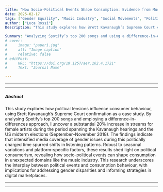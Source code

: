 ```yaml
---
title: "How Socio-Political Events Shape Consumption: Evidence from Music Streaming" 
date: 2025-02-17
tags: ["Gender Equality", "Music Industry", "Social Movements", "Political Consumerism"]
author: ["Luca Rossi"]
Description: "This study explores how Brett Kavanaugh’s Supreme Court confirmation influenced music consumption in the U.S., revealing a notable increase in streams for female artists on Spotify during the politically charged period of September–November 2018."

Summary: "Analyzing Spotify’s top 200 songs and using a difference-in-differences approach, this study uncovers a significant rise in streams for female artists during the Kavanaugh hearings and midterm elections, highlighting the intersection of politics and consumer behavior in digital music consumption."
# cover:
#     image: "paper1.jpg"
#     alt: "Image caption"
#     relative: false
# editPost:
#     URL: "https://doi.org/10.1257/aer.102.4.1721"
#     Text: "Journal Name"

---
```


---

<!-- ##### Download

+ [Paper](https://lrossi95.github.io/papers/paper1/JMP.pdf)
+ [Presentation](https://lrossi95.github.io/papers/paper1/kavanaugh_slides.pdf) -->

---

##### Abstract

This study explores how political tensions influence consumer behaviour, using Brett Kavanaugh’s Supreme Court confirmation as a case study. By analysing Spotify’s top 200 songs and employing a difference-in-differences approach, I uncover a substantial 20% increase in streams for female artists during the period spanning the Kavanaugh hearings and the US midterm elections (September–November 2018). The findings indicate that intensified media coverage of gender issues during this politically charged time spurred shifts in listening patterns. Robust to seasonal variations and platform-specific factors, these results shed light on political consumerism, revealing how socio-political events can shape consumption in unexpected domains like the music industry. This research underscores the interplay between political events and consumption behaviour, with implications for addressing gender disparities and informing strategies in digital marketplaces.



---

<!-- ##### Figure 1: Event study

![](images/main_event_study.pdf) -->

---

<!-- ##### Citation

Author. Year. "Title." *Journal* Volume (Issue): First page–Last page. https://doi.org/paper_doi.

```BibTeX
@article{AAYY,
author = {Author},
doi = {paper_doi},
journal = {Journal},
number = {Issue},
pages = {XXX--YYY},
title ={Title},
volume = {Volume},
year = {Year}}
```

---

##### Related material

+ [Presentation slides](presentation1.pdf)
+ [Dissertation title](https://escholarship.org/uc/item/7jr3m96r) – PhD dissertation on which this paper is based.
+ [Column title](https://cep.lse.ac.uk/pubs/download/cp365.pdf) – Nontechnical column describing the paper.
 -->
